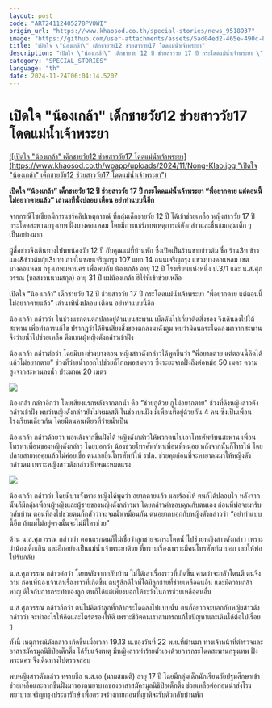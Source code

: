```yaml
---
layout: post
code: "ART24112405278PVOWI"
origin_url: "https://www.khaosod.co.th/special-stories/news_9518937"
image: "https://github.com/user-attachments/assets/5ad04ed2-465e-490c-846a-48e49ce4fd74"
title: "เปิดใจ \"น้องเกล้า\" เด็กชายวัย12 ช่วยสาววัย17 โดดแม่น้ำเจ้าพระยา"
description: "เปิดใจ \"น้องเกล้า\" เด็กชายวัย 12 ปี ช่วยสาววัย 17 ปี กระโดดแม่น้ำเจ้าพระยา \"พี่อยากตาย แต่ตอนนี้ไม่อยากตายแล้ว\" เล่านาทีนั่งปลอบ เตือน อย่าทำแบบนี้อีก"
category: "SPECIAL_STORIES"
language: "th"
date: 2024-11-24T06:04:14.520Z
---
```


# เปิดใจ "น้องเกล้า" เด็กชายวัย12 ช่วยสาววัย17 โดดแม่น้ำเจ้าพระยา

[![เปิดใจ "น้องเกล้า" เด็กชายวัย12 ช่วยสาววัย17 โดดแม่น้ำเจ้าพระยา](https://www.khaosod.co.th/wpapp/uploads/2024/11/Nong-Klao.jpg "เปิดใจ "น้องเกล้า" เด็กชายวัย12 ช่วยสาววัย17 โดดแม่น้ำเจ้าพระยา")](https://www.khaosod.co.th/wpapp/uploads/2024/11/Nong-Klao.jpg)

**เปิดใจ “น้องเกล้า” เด็กชายวัย 12 ปี ช่วยสาววัย 17 ปี กระโดดแม่น้ำเจ้าพระยา “พี่อยากตาย แต่ตอนนี้ไม่อยากตายแล้ว” เล่านาทีนั่งปลอบ เตือน อย่าทำแบบนี้อีก**

จากกรณีโซเชียลมีการแชร์คลิปเหตุการณ์ ที่กลุ่มเด็กชายวัย 12 ปี ได้เข้าช่วยเหลือ หญิงสาววัย 17 ปี กระโดดสะพานกรุงเทพ ฝั่งบางคอแหลม โดยมีการแชร์ภาพเหตุการณ์ดังกล่าวและชื่นชมกลุ่มเด็ก ๆ เป็นอย่างมาก

ผู้สื่อข่าวจึงเดินทางไปพบน้องวัย 12 ปี กับคุณแม่ที่บ้านพัก ซึ่งเปิดเป็นร้านขายข้าวต้ม ชื่อ ร้าน3ท ข้าวแกง&ข้าวต้มกุ้ย3บาท ภายในซอยเจริญกรุง 107 แยก 14 ถนนเจริญกรุง แขวงบางคอแหลม เขตบางคอแหลม กรุงเทพมหานคร เพื่อพบกับ น้องเกล้า อายุ 12 ปี โรงเรียนแห่งหนึ่ง ป.3/1 และ น.ส.ศุภวรรณ (ขอสงวนนามสกุล) อายุ 31 ปี แม่น้องเกล้า ฮีโร่ที่เข้าช่วยเหลือ

เปิดใจ “น้องเกล้า” เด็กชายวัย 12 ปี ช่วยสาววัย 17 ปี กระโดดแม่น้ำเจ้าพระยา “พี่อยากตาย แต่ตอนนี้ไม่อยากตายแล้ว” เล่านาทีนั่งปลอบ เตือน อย่าทำแบบนี้อีก

น้องเกล้า กล่าวว่า ในช่วงแรกตนตกปลาอยู่ด้านบนสะพาน เบ็ดดันไปเกี่ยวติดสิ่งของ จึงเดินลงไปใต้สะพาน เพื่อทำการแก้ไข ปรากฏว่าได้ยินเสียงสิ่งของตกลงมาดังตูม พบว่ามีคนกระโดดลงมาจากสะพาน จึงว่ายน้ำไปช่วยเหลือ ดึงแขนผู้หญิงดังกล่าวเข้าฝั่ง

น้องเกล้า กล่าวต่อว่า โดยมีบางช่วงบางตอน หญิงสาวดังกล่าวได้พูดขึ้นว่า “พี่อยากตาย แต่ตอนนี้คิดได้แล้วไม่อยากตาย” ช่วงที่ว่ายน้ำออกไปช่วยก็ไกลพอสมควร ซึ่งระยะจากฝั่งถึงต่อหม้อ 50 เมตร ความสูงจากสะพานลงน้ำ ประมาณ 20 เมตร

[![](https://www.khaosod.co.th/wpapp/uploads/2024/11/24-ช่วย2.jpg)](https://www.khaosod.co.th/wpapp/uploads/2024/11/24-ช่วย2.jpg)

น้องกล้า กล่าวอีกว่า โดยเสียงแรกหลังจากตกน้ำ คือ “ช่วยกูด้วย กูไม่อยากตาย” ช่วงที่ดึงหญิงสาวดังกล่าวเข้าฝั่ง พบว่าหญิงดังกล่าวยังไม่หมดสติ ในช่วงบนฝั่ง มีเพื่อนที่อยู่ด้วยกัน 4 คน ซึ่งเป็นเพื่อนโรงเรียนเดียวกัน โดยมีตนคนเดียวที่ว่ายน้ำเป็น

น้องเกล้า กล่าวด้วยว่า พอหลังจากขึ้นฝั่งได้ หญิงดังกล่าวให้พวกตนไปเอาโทรศัพท์บนสะพาน เพื่อนโทรหาเพื่อนของหญิงดังกล่าว โดยบอกว่า น้องช่วยโทรศัพท์หาเพื่อนพี่หน่อย หลังจากนั้นก็โทรให้ โดยปลายสายพอคุยแล้วไม่ค่อยเชื่อ ตนเลยยื่นโทรศัพท์ให้ รปภ. ช่วยคุยก่อนที่จะหายาดมมาให้หญิงดังกล่าวดม เพราะหญิงสาวดังกล่าวลักษณะหมดแรง

[![](https://www.khaosod.co.th/wpapp/uploads/2024/11/24-ช่วย3.jpg)](https://www.khaosod.co.th/wpapp/uploads/2024/11/24-ช่วย3.jpg)

น้องเกล้า กล่าวว่า โดยมีบางจังหวะ หญิงได้พูดว่า อยากตายแล้ว และร้องไห้ ตนก็ได้ปลอบใจ หลังจากนั้นก็มีกลุ่มเพื่อนผู้หญิงและผู้ชายของหญิงดังกล่าวมา โดยกล่าวคำขอบคุณกับตนเอง ก่อนที่พ่อจะมารับกลับบ้าน ตอนที่ลงไปช่วยตนก็กลัวว่าจะจมน้ำเหมือนกัน ตนอยากบอกกับหญิงดังกล่าวว่า “อย่าทำแบบนี้อีก ถ้าผมไม่อยู่ตรงนั้นจะไม่มีใครช่วย”

ด้าน น.ส.ศุภวรรณ กล่าวว่า ตอนแรกตนก็ไม่เชื่อว่าลูกชายจะกระโดดน้ำไปช่วยหญิงสาวดังกล่าว เพราะว่าน้องเด็กเกิน และอีกอย่างเป็นแม่น้ำเจ้าพระยาด้วย ที่ทราบเรื่องเพราะมีคนโทรศัพท์มาบอก เลยให้พ่อไปรับกลับ



น.ส.ศุภวรรณ กล่าวต่อว่า โดยหลังจากกลับบ้าน ไม่ได้เล่าเรื่องราวที่เกิดขึ้น คาดว่าจะกลัวโดนตี ตนจึงถาม ก่อนที่น้องเจ้าเล่าเรื่องราวที่เกิดขึ้น ตนรู้สึกดีใจที่ได้มีลูกชายที่ช่วยเหลือคนอื่น และมีความกล้าหาญ ดีใจกับการกระทำของลูก ตนก็ได้แต่เพียงบอกให้ระวังในการช่วยเหลือคนอื่น

น.ส.ศุภวรรณ กล่าวอีกว่า ตนไม่คิดว่าลูกที่กล้ากระโดดลงไปแบบนั้น ตนก็อยากจะบอกกับหญิงสาวดังกล่าวว่า จะทำอะไรให้คิดและไตร่ตรองให้ดี เพราะชีวิตคนเราสามารถแก้ไขปัญหาและเดินได้ต่อไปเรื่อย ๆ

ทั้งนี้ เหตุการณ์ดังกล่าว เกิดขึ้นเมื่อเวลา 19.13 น.ของวันที่ 22 พ.ย.ที่ผ่านมา ทางเจ้าหน้าที่ตำรวจและอาสาสมัครมูลนิธิป่อเต็กตึ๊ง ได้รับแจ้งเหตุ มีหญิงสาวทำร้ายตัวเองด้วยการกระโดดสะพานกรุงเทพ ฝั่งพระนคร จึงเดินทางไปตรวจสอบ

พบหญิงสาวดังกล่าว ทราบชื่อ น.ส.เอ (นามสมมติ) อายุ 17 ปี โดยมีกลุ่มเด็กนักเรียนวัยปฐมศึกษาเข้าช่วยเหลือและลากขึ้นฝั่งมารอรถพยาบาลของอาสาสมัครมูลนิธิป่อเต็กตึ๊ง ช่วยเหลือต่อก่อนนำส่งโรงพยาบาลเจริญกรุงประชารักษ์ เพื่อตรวจร่างกายก่อนที่ญาติจะรับตัวกลับบ้านพัก